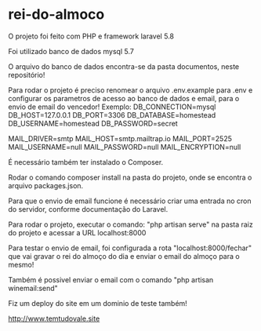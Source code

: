 # rei-do-almoco

O projeto foi feito com PHP e framework laravel 5.8

Foi utilizado banco de dados mysql 5.7

O arquivo do banco de dados encontra-se da pasta documentos, neste repositório!

Para rodar o projeto é preciso renomear o arquivo .env.example para .env e configurar os parametros de acesso ao banco de dados e email, para o envio de email do vencedor!
Exemplo:
DB_CONNECTION=mysql
DB_HOST=127.0.0.1
DB_PORT=3306
DB_DATABASE=homestead
DB_USERNAME=homestead
DB_PASSWORD=secret

MAIL_DRIVER=smtp
MAIL_HOST=smtp.mailtrap.io
MAIL_PORT=2525
MAIL_USERNAME=null
MAIL_PASSWORD=null
MAIL_ENCRYPTION=null

É necessário também ter instalado o Composer.

Rodar o comando composer install na pasta do projeto, onde se encontra o arquivo packages.json.

Para que o envio de email funcione é necessário criar uma entrada no cron do servidor, conforme documentação do Laravel.

Para rodar o projeto, executar o comando: "php artisan serve" na pasta raiz do projeto e acessar a URL localhost:8000

Para testar o envio de email, foi configurada a rota "localhost:8000/fechar" que vai gravar o rei do almoço do dia e enviar o email do almoço para o mesmo!

Também é possivel enviar o email com o comando "php artisan winemail:send"

Fiz um deploy do site em um dominio de teste também!

http://www.temtudovale.site
